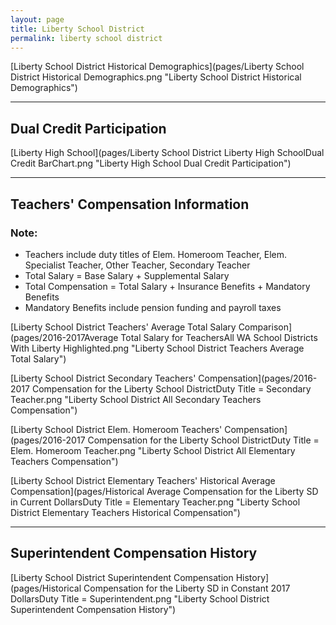 ```yaml
---
layout: page
title: Liberty School District
permalink: liberty school district
---
```



[Liberty School District Historical Demographics](pages/Liberty School District Historical Demographics.png "Liberty School District Historical Demographics")

___

## Dual Credit Participation

[Liberty High School](pages/Liberty School District Liberty High SchoolDual Credit BarChart.png "Liberty High School Dual Credit Participation")


___

## Teachers' Compensation Information
### Note:
- Teachers include duty titles of Elem. Homeroom Teacher, Elem. Specialist Teacher, Other Teacher, Secondary Teacher
- Total Salary = Base Salary + Supplemental Salary
- Total Compensation = Total Salary + Insurance Benefits + Mandatory Benefits
- Mandatory Benefits include pension funding and payroll taxes

[Liberty School District Teachers' Average Total Salary Comparison](pages/2016-2017Average Total Salary for TeachersAll WA School Districts With Liberty Highlighted.png "Liberty School District Teachers Average Total Salary")

[Liberty School District Secondary Teachers' Compensation](pages/2016-2017 Compensation for the Liberty School DistrictDuty Title = Secondary Teacher.png "Liberty School District All Secondary Teachers Compensation")

[Liberty School District Elem. Homeroom Teachers' Compensation](pages/2016-2017 Compensation for the Liberty School DistrictDuty Title = Elem. Homeroom Teacher.png "Liberty School District All Elementary Teachers Compensation")

[Liberty School District Elementary Teachers' Historical Average Compensation](pages/Historical Average Compensation for the Liberty SD in Current DollarsDuty Title = Elementary Teacher.png "Liberty School District Elementary Teachers Historical Compensation")


___

## Superintendent Compensation History

[Liberty School District Superintendent Compensation History](pages/Historical Compensation for the Liberty SD in Constant 2017 DollarsDuty Title = Superintendent.png "Liberty School District Superintendent Compensation History")

